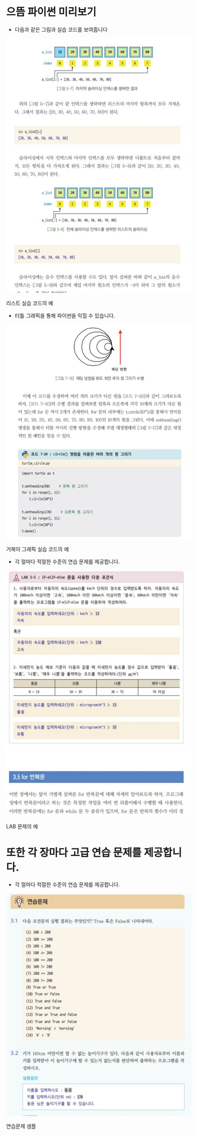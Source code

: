 # 으뜸 파이썬 미리보기

- 다음과 같은 그림과 실습 코드를 보여줍니다
<p align="center">
  <img src="github-image/list-ex.JPG">
  <p>리스트 실습 코드의 예
</p>

- 터틀 그래픽을 통해 파이썬을 익힐 수 있습니다.
<p align="center">
  <img src="github-image/turtle-ex.JPG">
  <p>거북이 그래픽 실습 코드의 예
</p>

- 각 절마다 적절한 수준의 연습 문제를 제공합니다.
<p align="center">
  <img src="github-image/lab-ex.JPG">
  <p>LAB 문제의 예
</p>

# 또한 각 장마다 고급 연습 문제를 제공합니다.
- 각 절마다 적절한 수준의 연습 문제를 제공합니다.

<p align="center">
  <img src="github-image/exercise.JPG">
  <p> 연습문제 샘플
</p>
